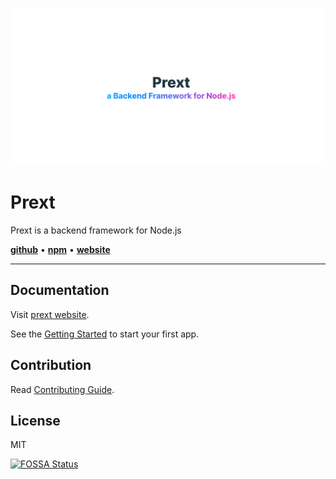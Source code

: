 [![img](.github/assets/icon.svg)](https://github.com/do4ng/prext)

# Prext

Prext is a backend framework for Node.js

[**github**](https://github.com/do4ng/prext) • [**npm**](https://npmjs.com/package/prext) • [**website**](https://prext.netlify.app/)

---

## Documentation

Visit [prext website](https://prext.netlify.app/).

See the [Getting Started](https://prext.netlify.app/guide/getting-started) to start your first app.

## Contribution

Read [Contributing Guide](https://prext.netlify.app/guide/contributing).

## License

MIT

[![FOSSA Status](https://app.fossa.com/api/projects/git%2Bgithub.com%2Fdo4ng%2Fprext.svg?type=large)](https://app.fossa.com/projects/git%2Bgithub.com%2Fdo4ng%2Fprext?ref=badge_large)
